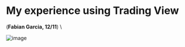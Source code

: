 # My experience using Trading View
(**Fabian Garcia, 12/11**)
\

![image](https://user-images.githubusercontent.com/68124971/206932444-adf979f1-276d-48e2-8352-07992090bcdc.png)

